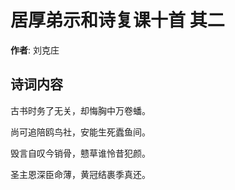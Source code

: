 # 居厚弟示和诗复课十首  其二

**作者**: 刘克庄

## 诗词内容

古书时务了无关，却悔胸中万卷蟠。

尚可追陪鸥鸟社，安能生死蠹鱼间。

毁言自叹今销骨，戆草谁怜昔犯颜。

圣主恩深臣命薄，黄冠结裹季真还。

